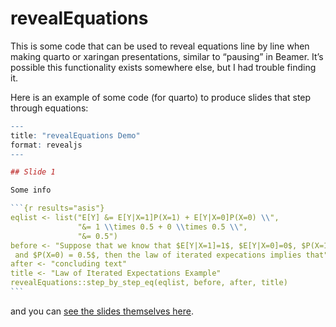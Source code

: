 
<!-- README.md is generated from README.Rmd. Please edit that file -->

# revealEquations

This is some code that can be used to reveal equations line by line when
making quarto or xaringan presentations, similar to “pausing” in Beamer.
It’s possible this functionality exists somewhere else, but I had
trouble finding it.

Here is an example of some code (for quarto) to produce slides that step
through equations:

```` r
---
title: "revealEquations Demo"
format: revealjs
---

## Slide 1

Some info

```{r results="asis"}
eqlist <- list("E[Y] &= E[Y|X=1]P(X=1) + E[Y|X=0]P(X=0) \\",
               "&= 1 \\times 0.5 + 0 \\times 0.5 \\",
               "&= 0.5")
before <- "Suppose that we know that $E[Y|X=1]=1$, $E[Y|X=0]=0$, $P(X=1)=0.5$,
 and $P(X=0) = 0.5$, then the law of iterated expecations implies that"
after <- "concluding text"
title <- "Law of Iterated Expectations Example"
revealEquations::step_by_step_eq(eqlist, before, after, title)
``` 
````

and you can [see the slides themselves
here](https://bcallaway11.github.io/revealEquations/revealEquations_demo.html).
